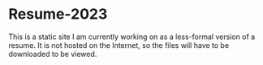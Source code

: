 # Resume-2023
This is a static site I am currently working on as a less-formal version of a resume. It is not hosted on the Internet, so the files will have to be downloaded to be viewed.
